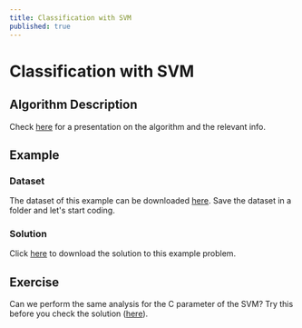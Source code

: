 ```yaml
---
title: Classification with SVM
published: true
---
```


# Classification with SVM

## Algorithm Description
Check <a target="_blank" href="{{site.baseurl}}/presentations/SVM.pdf">here</a>
for a presentation on the algorithm and the relevant info.

## Example
### Dataset
The dataset of this example can be downloaded
<a target="_blank" href="{{site.dataurl}}/SVM/data.csv">here</a>.
Save the dataset in a folder and let's start coding.

### Solution
Click <a target="_blank" href="{{site.dataurl}}/SVM/svm.py">here</a>
to download the solution to this example problem.

## Exercise
Can we perform the same analysis for the C parameter of the SVM? 
Try this before you check the solution
(<a target="_blank" href="{{site.dataurl}}/SVM/svm_exercise.py">here</a>).
